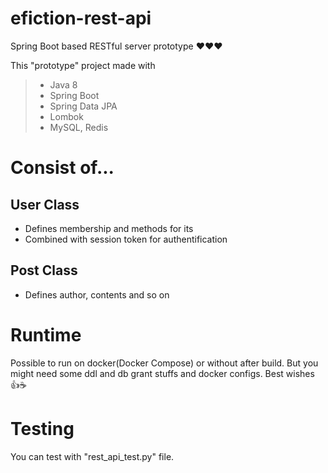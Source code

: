 # efiction-rest-api
Spring Boot based RESTful server prototype :heart::heart::heart:

This "prototype" project made with

> - Java 8
> - Spring Boot
> - Spring Data JPA
> - Lombok
> - MySQL, Redis

# Consist of...
## User Class
- Defines membership and methods for its
- Combined with session token for authentification

## Post Class
- Defines author, contents and so on

# Runtime
Possible to run on docker(Docker Compose) or without after build.
But you might need some ddl and db grant stuffs and docker configs. Best wishes :+1::coffee:

# Testing
You can test with "rest_api_test.py" file.


